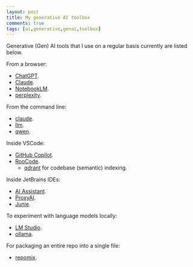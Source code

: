 ```yaml
---
layout: post
title: My generative AI toolbox
comments: true
tags: [ai,generative,genai,toolbox]
---
```


Generative (Gen) AI tools that I use on a regular basis currently are listed below.

From a browser:

- [ChatGPT](https://chatgpt.com/).
- [Claude](https://claude.ai).
- [NotebookLM](https://notebooklm.google/).
- [perplexity](https://www.perplexity.ai/).

From the command line:

- [claude](https://docs.anthropic.com/en/docs/claude-code/overview).
- [llm](https://llm.datasette.io/en/stable/).
- [qwen](https://github.com/QwenLM/qwen-code).

Inside VSCode:

- [GitHub Copilot](https://code.visualstudio.com/docs/copilot/overview).
- [RooCode](https://roocode.com/).
    - [qdrant](https://qdrant.tech/) for codebase (semantic) indexing.

Inside JetBrains IDEs:

- [AI Assistant](https://plugins.jetbrains.com/plugin/22282-jetbrains-ai-assistant).
- [ProxyAI](https://plugins.jetbrains.com/plugin/21056-proxyai).
- [Junie](https://www.jetbrains.com/junie/).

To experiment with language models locally:

- [LM Studio](https://lmstudio.ai/).
- [ollama](https://ollama.com/).

For packaging an entire repo into a single file:

- [repomix](https://github.com/yamadashy/repomix).